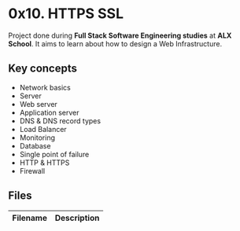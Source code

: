 # 0x10. HTTPS SSL

Project done during **Full Stack Software Engineering studies** at **ALX School**. It aims to learn about how to design a Web Infrastructure.

## Key concepts
* Network basics
* Server
* Web server
* Application server
* DNS & DNS record types
* Load Balancer
* Monitoring
* Database
* Single point of failure
* HTTP & HTTPS
* Firewall

## Files

| Filename | Description |
| -------- | ----------- |
